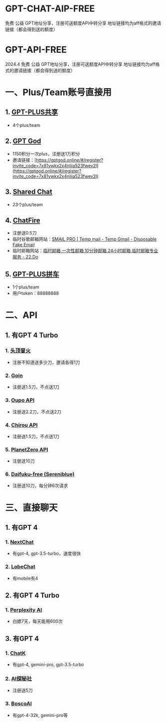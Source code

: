 # GPT-CHAT-AIP-FREE
 免费 公益 GPT地址分享，注册可送额度API中转分享 地址链接均为aff格式的邀请链接（都会得到送的额度）
# GPT-API-FREE
2024.4 免费 公益 GPT地址分享，注册可送额度API中转分享
地址链接均为aff格式的邀请链接（都会得到送的额度）
# 一、Plus/Team账号直接用

## 1. [GPT-PLUS共享](https://aitopk.com/)
- 4个plus/team

## 2. [GPT God](https://gptgod.online/#/register?invite_code=7x81ywkx2x4nliia523fwev2l)
- 1150积分一次plus，注册送1万积分
- 邀请链接：[https://gptgod.online/#/register?invite_code=7x81ywkx2x4nliia523fwev2l](https://gptgod.online/#/register?invite_code=7x81ywkx2x4nliia523fwev2l)

## 3. [Shared Chat](https://sharedchat.cn/)
- 23个plus/team

## 4. [ChatFire](https://api.chatfire.cn/register?aff=ulst)
- 注册送0.5刀
- 临时谷歌邮箱网站：[SMAIL PRO | Temp mail - Temp Gmail - Disposable Fake Email](https://smailpro.com/)
- 临时邮箱网站：[临时邮箱,一次性邮箱,10分钟邮箱,24小时邮箱,临时邮箱专业服务 - 22.Do](https://22.do/)

## 5. [GPT-PLUS拼车](https://home.topai.vip/list)
- 1个plus/team
- 用户token：88888888

# 二、API

## 1. 有GPT 4 Turbo

### 1. [头顶冒火](https://burn.hair/register?aff=MGur)
- 注册不知道送多少刀，邀请各得1刀

### 2. [Goin](https://goingpt.cn/register?aff=P5RW)
- 注册送1.5刀，不点送1刀

### 3. [Oupo API](https://oupo.top/register?aff=cJmd)
- 注册送2.2刀，不点送2刀

### 4. [Chirou API](https://api.wochirou.com/register?aff=CWuO)
- 注册送1.5刀，不点送1刀

### 5. [PlanetZero API](https://api.planetzero.cn/register?aff=nn24)
- 注册送10刀

### 6. [Daifuku-free (Sereniblue)](https://api.sereniblue.top/register?aff=l6tR)
- 注册送10刀，每分钟6次请求

# 三、直接聊天

## 1. 有GPT 4

### 1. [NextChat](https://chat.3211000.xyz/)
- 有gpt-4, gpt-3.5-turbo，速度很快

### 2. [LobeChat](https://gpt.zhc.ink/)
- 有mobile有4

## 2. 有GPT 4 Turbo

### 1. [Perplexity AI](https://www.perplexity.ai/)
- 白嫖7天，每天能用600次

## 3. 有GPT 4

### 1. [ChatK](https://chat.gking.me/)
- 有gpt-4, gemini-pro, gpt-3.5-turbo

### 2. [AI探秘社](https://allai.works/)
- 注册送5刀

### 3. [BoscoAI](https://ai.bosco.icu/)
- 有gpt-4-32k, gemini-pro等
